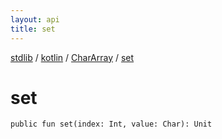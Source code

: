```yaml
---
layout: api
title: set
---
```

[stdlib](../../index.html) / [kotlin](../index.html) / [CharArray](index.html) / [set](set.html)

# set

```
public fun set(index: Int, value: Char): Unit
```

